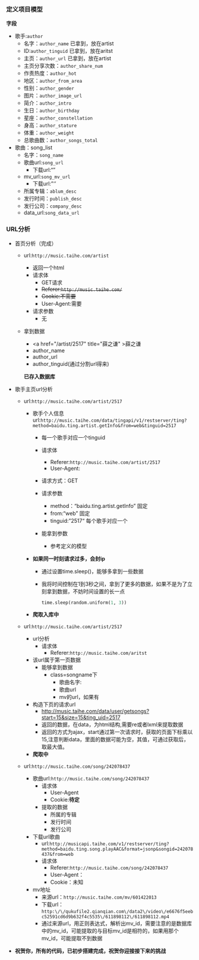 ### 定义项目模型

**字段**

* 歌手:`author`
  * 名字：`author_name`	已拿到，放在artist
  * ID:`author_tinguid`    已拿到，放在aritst
  * 主页：`author_url`     已拿到，放在artist
  * 主页分享次数：`author_share_num`   
  * 作责热度：`author_hot`
  * 地区：`author_from_area`
  * 性别：`author_gender`
  * 图片：`author_image_url`
  * 简介：`author_intro`
  * 生日：`author_birthday`
  * 星座：`author_constellation`
  * 身高：`author_stature`
  * 体重：`author_weight`
  * 总歌曲数：`author_songs_total`
* 歌曲：song_list
  * 名字：`song_name`
  * 歌曲url:`song_url`
    * 下载url:“”
  * mv_url:`song_mv_url`
    * 下载url:”‘’
  * 所属专辑：`ablum_desc`
  * 发行时间：`publish_desc`
  * 发行公司：`company_desc`
  * data_url:`song_data_url`



### URL分析

* 首页分析（完成）

  * url:`http://music.taihe.com/artist`
    * 返回一个html
    * 请求体
      * GET请求
      * ~~Referer:`http://music.taihe.com/`~~
      * ~~Cookie:不需要~~
      * User-Agent:需要
    * 请求参数
      * 无
  * 拿到数据
    * \<a href="/artist/2517" title="薛之谦" >薛之谦</a>
    * author_name
    *  author_url
    * author_tinguid(通过分割url得来)
    
    **已存入数据库**

* 歌手主页url分析

  * url:`http://music.taihe.com/artist/2517`

    * 歌手个人信息url:`http://music.taihe.com/data/tingapi/v1/restserver/ting?method=baidu.ting.artist.getInfo&from=web&tinguid=2517`

      * 每一个歌手对应一个tinguid

      * 请求体

        * Referer:`http://music.taihe.com/artist/2517`
        * User-Agent:

      * 请求方式：GET

      * 请求参数

        * method：“baidu.ting.artist.getInfo”	固定
        * from:“web”    固定
        * tinguid:”2517“   每个歌手对应一个

      * 能拿到参数

        * 参考定义的模型
    
    * **如果同一时刻请求过多，会封ip**
  
      * 通过设置time.sleep()，能够多拿到一些数据
  
      * 我将时间控制在1到3秒之间，拿到了更多的数据，如果不是为了立刻拿到数据，不妨时间设置的长一点
  
        ```python
        time.sleep(random.uniform(1, 3))
        ```
  
    * **爬取入库中**
  
  * url:`http://music.taihe.com/artist/2517`
    * url分析
      * 请求体
        * Referer:`http://music.taihe.com/aritst`
    * 该url属于第一页数据
      * 能够拿到数据
        * class=songname下
          * 歌曲名字:
          * 歌曲url
          * mv的url，如果有
    * 构造下页的请求url
      * http://music.taihe.com/data/user/getsongs?start=15&size=15&ting_uid=2517
      * 返回的数据，在data，为html结构,需要re或者lxml来提取数据
      * 返回的方式为ajax，start通过第一次请求时，获取的页面下标乘以15,注意判断data，里面的数据可能为空，其值，可通过获取后，取最大值。
    * **爬取中**
    
  * url:`http://music.taihe.com/song/242078437`
    * 歌曲url:`http://music.taihe.com/song/242078437`
      * 请求体
        * User-Agent
        * Cookie:**待定**
      * 提取的数据
        * 所属的专辑
        * 发行时间
        * 发行公司
    * 下载url歌曲
      * url:`http://musicapi.taihe.com/v1/restserver/ting?method=baidu.ting.song.playAAC&format=jsonp&songid=242078437&from=web`
      * 请求体
        * Referer:`http://music.taihe.com/song/242078437`
        * User-Agent：
        * Cookie：未知
    * mv地址
      * 来源url：`http://music.taihe.com/mv/601422013`
      * 下载url：`http:\/\/qukufile2.qianqian.com\/data2\/video\/e6676f5eebc52591cd6d9b632f4c5535\/611898112\/611898112.mp4`
      * 通过来源url，用正则表达式，解析出mv_id，需要注意的是数据库中的mv_id，可能提取的与目标mv_id是相符的，如果用那个mv_id，可能提取不到数据
  
* **祝贺你，所有的代码，已初步搭建完成，祝贺你迎接接下来的挑战**

  

